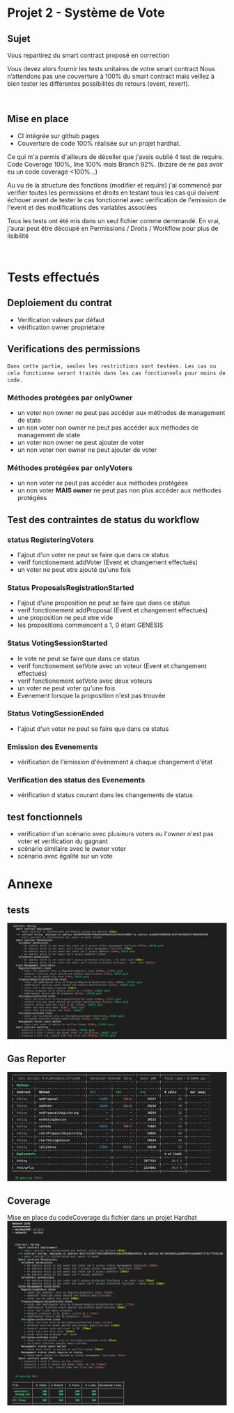 # Projet 2 - Système de Vote

## Sujet
Vous repartirez du smart contract proposé en correction 

Vous devez alors fournir les tests unitaires de votre smart contract Nous n’attendons pas une couverture à 100% du smart contract mais veillez à bien tester les différentes possibilités de retours (event, revert).

  
<br/>

## Mise en place


- CI intégrée sur github pages
- Couverture de code 100% réalisée sur un projet hardhat.
  
Ce qui m'a permis d'ailleurs de déceller que j'avais oublié 4 test de require. Code Coverage 100%, line 100% mais Branch 92%. (bizare de ne pas avoir eu un code coverage <100%...)


Au vu de la structure des fonctions (modifier et require) j'ai commencé par verifier toutes les permissions et droits en testant tous les cas qui doivent échouer avant de tester le cas fonctionnel avec verification de l'emission de l'event et des modifications des variables associées

Tous les tests ont été mis dans un seul fichier comme demmandé. En vrai, j'aurai peut être découpé en Permissions / Droits / Workflow pour plus de lisibilité

<br>

# Tests effectués
## Deploiement du contrat
- Verification valeurs par défaut
- vérification owner propriétaire

## Verifications des permissions
    Dans cette partie, seules les restrictions sont testées. Les cas ou cela fonctionne seront traités dans les cas fonctionnels pour moins de code.

### Méthodes protégées par onlyOwner
- un voter non owner ne peut pas  accéder aux méthodes de management de state
- un non voter non owner ne peut pas accéder aux méthodes de management de state
- un voter non owner ne peut ajouter de voter
- un non voter non owner ne peut ajouter de voter
 

### Méthodes protégées par onlyVoters
- un non voter ne peut pas accéder aux méthodes protégées
- un non voter **MAIS owner** ne peut pas non plus accéder aux méthodes protégées

## Test des contraintes de status du workflow
###  status RegisteringVoters
- l'ajout d'un voter ne peut se faire que dans ce status
- verif fonctionement addVoter (Event et changement effectués)
- un voter ne peut etre ajouté qu'une fois

### Status ProposalsRegistrationStarted
- l'ajout d'une proposition ne peut se faire que dans ce status
- verif fonctionement addProposal (Event et changement effectués)
- une proposition ne peut etre vide
- les propositions commencent a 1, 0 étant GENESIS
  
### Status VotingSessionStarted
- le vote ne peut se faire que dans ce status
- verif fonctionement setVote avec un voteur (Event et changement effectués)
- verif fonctionement setVote avec deux voteurs
- un voter ne peut voter qu'une fois
- Evenement lorsque la proposition n'est pas trouvée
  
### Status  VotingSessionEnded
- l'ajout d'un voter ne peut se faire que dans ce status

### Emission des Evenements
- vérification de l'émission d'évènement à chaque changement d'état

### Verification des status des Evenements
- vérification d status courant dans les changements de status 
  
## test fonctionnels
- verification d'un scénario avec plusieurs voters ou l'owner n'est pas voter et verification du gagnant
- scénario similaire avec le owner voter
- scénario avec égalité sur un vote


# Annexe
## tests
![Screenshot execution tests](Documentation/tests_screenshot_with_gas.png)

## Gas Reporter
![Screenshot gas reporter](Documentation/test_gas_reporter.png)


## Coverage
Mise en place du codeCoverage du fichier dans un projet Hardhat
![Screenshot Code Coverage](Documentation/code_coverage_hardhat.png)

